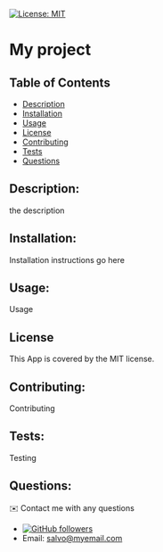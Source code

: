 
  [![License: MIT](https://img.shields.io/badge/License-MIT-yellow.svg)](https://opensource.org/licenses/MIT)

  # My project   

  ## Table of Contents 
  - [Description](#description)
  - [Installation](#installation)
  - [Usage](#usage)
  - [License](#license)
  - [Contributing](#contributing)
  - [Tests](#tests)
  - [Questions](#questions)

  ## Description:
  the description

  ## Installation:
  Installation instructions go here

  ## Usage:
  Usage 
  
  ## License
  This App is covered by the MIT license.

  ## Contributing:
  Contributing

  ## Tests:
  Testing

  ## Questions:
  ✉️ Contact me with any questions

  - [![GitHub followers](https://img.shields.io/github/followers/MM-SalvoDragotta?style=social)](https://github.com/MM-SalvoDragotta)  
  - Email: salvo@myemail.com

